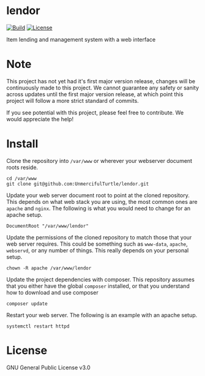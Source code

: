 # lendor

[![Build](https://img.shields.io/badge/build-failing-red.svg)]()
[![License](https://img.shields.io/badge/license-GPLv3-blue.svg)]()

Item lending and management system with a web interface

# Note
This project has not yet had it's first major version release, changes will be continuously made to this project. We cannot guarantee any safety or sanity across updates until the first major version release, at which point this project will follow a more strict standard of commits.

If you see potential with this project, please feel free to contribute. We would appreciate the help!

# Install

Clone the repository into `/var/www` or wherever your webserver document roots reside.

```
cd /var/www
git clone git@github.com:UnmercifulTurtle/lendor.git
```

Update your web server document root to point at the cloned repository. This depends on what web stack you are using, the most common ones are `apache` and `nginx`. The following is what you would need to change for an apache setup.

```
DocumentRoot "/var/www/lendor"
```

Update the permissions of the cloned repository to match those that your web server requires. This could be something such as `www-data`, `apache`, `webservd`, or any number of things. This really depends on your personal setup.

```
chown -R apache /var/www/lendor
```

Update the project dependencies with composer. This repository assumes that you either have the global `composer` installed, or that you understand how to download and use composer

```
composer update
```

Restart your web server. The following is an example with an apache setup.

```
systemctl restart httpd
```

# License
GNU General Public License v3.0
